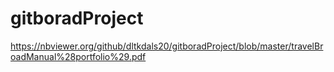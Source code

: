 # gitboradProject
https://nbviewer.org/github/dltkdals20/gitboradProject/blob/master/travelBroadManual%28portfolio%29.pdf
